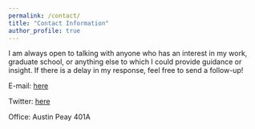 ```yaml
---
permalink: /contact/
title: "Contact Information"
author_profile: true
---
```

I am always open to talking with anyone who has an interest in my work, graduate school, or anything else to which I could provide guidance or insight. If there is a delay in my response, feel free to send a follow-up!

E-mail: [here](mailto:sscott41@vols.utk.edu)


Twitter: [here](https://twitter.com/Shelby_M_Scott)


Office: Austin Peay 401A
